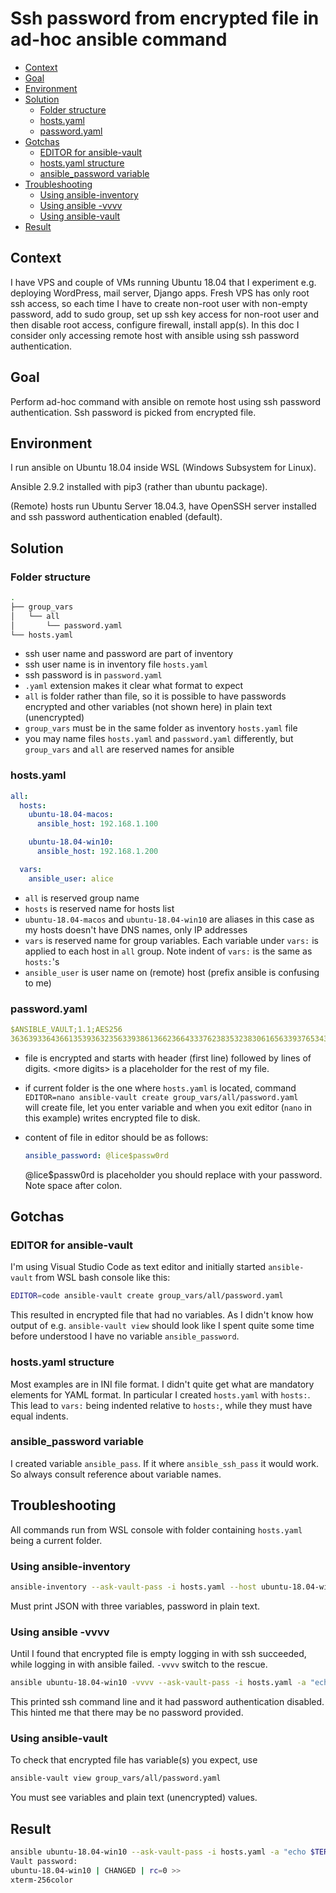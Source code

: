 <!-- omit in toc -->
# Ssh password from encrypted file in ad-hoc ansible command

- [Context](#context)
- [Goal](#goal)
- [Environment](#environment)
- [Solution](#solution)
  - [Folder structure](#folder-structure)
  - [hosts.yaml](#hostsyaml)
  - [password.yaml](#passwordyaml)
- [Gotchas](#gotchas)
  - [EDITOR for ansible-vault](#editor-for-ansible-vault)
  - [hosts.yaml structure](#hostsyaml-structure)
  - [ansible_password variable](#ansible_password-variable)
- [Troubleshooting](#troubleshooting)
  - [Using ansible-inventory](#using-ansible-inventory)
  - [Using ansible -vvvv](#using-ansible--vvvv)
  - [Using ansible-vault](#using-ansible-vault)
- [Result](#result)

## Context

I have VPS and couple of VMs running Ubuntu 18.04 that I experiment e.g. deploying WordPress, mail server, Django apps. Fresh VPS has only root ssh access, so each time I have to create non-root user with non-empty password, add to sudo group, set up ssh key access for non-root user and then disable root access, configure firewall, install app(s). In this doc I consider only accessing remote host with ansible using ssh password authentication.

## Goal

Perform ad-hoc command with ansible on remote host using ssh password authentication. Ssh password is picked from encrypted file.

## Environment

I run ansible on Ubuntu 18.04 inside WSL (Windows Subsystem for Linux).

Ansible 2.9.2 installed with pip3 (rather than ubuntu package).

(Remote) hosts run Ubuntu Server 18.04.3, have OpenSSH server installed and ssh password authentication enabled (default).

## Solution

### Folder structure

```bash
.
├── group_vars
│   └── all
│       └── password.yaml
└── hosts.yaml
```

- ssh user name and password are part of inventory
- ssh user name is in inventory file `hosts.yaml`
- ssh password is in `password.yaml`
- `.yaml` extension makes it clear what format to expect
- `all` is folder rather than file, so it is possible to have passwords encrypted and other variables (not shown here) in plain text (unencrypted)
- `group_vars` must be in the same folder as inventory `hosts.yaml` file
- you may name files `hosts.yaml` and `password.yaml` differently, but `group_vars` and `all` are reserved names for ansible

### hosts.yaml

```yaml
all:
  hosts:
    ubuntu-18.04-macos:
      ansible_host: 192.168.1.100

    ubuntu-18.04-win10:
      ansible_host: 192.168.1.200

  vars:
    ansible_user: alice
```

- `all` is reserved group name
- `hosts` is reserved name for hosts list
- `ubuntu-18.04-macos` and `ubuntu-18.04-win10` are aliases in this case as my hosts doesn't have DNS names, only IP addresses
- `vars` is reserved name for group variables. Each variable under `vars:` is applied to each host in `all` group. Note indent of `vars:` is the same as `hosts:`'s
- `ansible_user` is user name on (remote) host (prefix ansible is confusing to me)

### password.yaml

```yaml
$ANSIBLE_VAULT;1.1;AES256
36363933643661353936323563393861366236643337623835323830616563393765343461313266<more digits>
```

- file is encrypted and starts with header (first line) followed by lines of digits. \<more digits\> is a placeholder for the rest of my file.
- if current folder is the one where `hosts.yaml` is located, command
  ```EDITOR=nano ansible-vault create group_vars/all/password.yaml```  
  will create file, let you enter variable and when you exit editor (`nano` in this example) writes encrypted file to disk.
- content of file in editor should be as follows:

  ```yaml
  ansible_password: @lice$passw0rd
  ```

  @lice$passw0rd is placeholder you should replace with your password. Note space after colon.

## Gotchas

### EDITOR for ansible-vault

I'm using Visual Studio Code as text editor and initially started `ansible-vault` from WSL bash console like this:

```bash
EDITOR=code ansible-vault create group_vars/all/password.yaml
```

This resulted in encrypted file that had no variables. As I didn't know how output of e.g. `ansible-vault view` should look like I spent quite some time before understood I have no variable `ansible_password`.

### hosts.yaml structure

Most examples are in INI file format. I didn't quite get what are mandatory elements for YAML format. In particular I created `hosts.yaml` with `hosts:`. This lead to `vars:` being indented relative to `hosts:`, while they must have equal indents.

### ansible_password variable

I created variable `ansible_pass`. If it where `ansible_ssh_pass` it would work. So always consult reference about variable names.

## Troubleshooting

All commands run from WSL console with folder containing `hosts.yaml` being a current folder.

### Using ansible-inventory

```bash
ansible-inventory --ask-vault-pass -i hosts.yaml --host ubuntu-18.04-win10
```

Must print JSON with three variables, password in plain text.

### Using ansible -vvvv

Until I found that encrypted file is empty logging in with ssh succeeded, while logging in with ansible failed. `-vvvv` switch to the rescue.

```bash
ansible ubuntu-18.04-win10 -vvvv --ask-vault-pass -i hosts.yaml -a "echo $TERM"
```

This printed ssh command line and it had password authentication disabled. This hinted me that there may be no password provided.

### Using ansible-vault

To check that encrypted file has variable(s) you expect, use

```bash
ansible-vault view group_vars/all/password.yaml
```

You must see variables and plain text (unencrypted) values.

## Result

```bash
ansible ubuntu-18.04-win10 --ask-vault-pass -i hosts.yaml -a "echo $TERM"
Vault password:
ubuntu-18.04-win10 | CHANGED | rc=0 >>
xterm-256color
```
